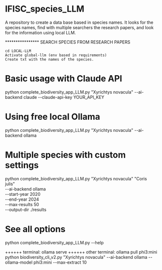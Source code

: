 # IFISC_species_LLM

A repository to create a data base based in species names. It looks for the species names, find with multiple searchers the research papers, and look for the information using local LLM.


**************** SEARCH SPECIES FROM RESEARCH PAPERS

    cd LOCAL-LLM
    Activate global-llm (env based in requirements)
    Create txt with the names of the species.
 
 
# Basic usage with Claude API
python complete_biodiversity_app_LLM.py "Xyrichtys novacula" --ai-backend claude --claude-api-key YOUR_API_KEY

# Using free local Ollama
python complete_biodiversity_app_LLM.py "Xyrichtys novacula" --ai-backend ollama

# Multiple species with custom settings
python complete_biodiversity_app_LLM.py "Xyrichtys novacula" "Coris julis" \
    --ai-backend ollama \
    --start-year 2020 \
    --end-year 2024 \
    --max-results 50 \
    --output-dir ./results

# See all options
python complete_biodiversity_app_LLM.py --help

++++++ terminal:
ollama serve
++++++ other terminal:
ollama pull phi3:mini
python biodiversity_cli_v2.py "Xyrichtys novacula" --ai-backend ollama --ollama-model phi3:mini --max-extract 10

